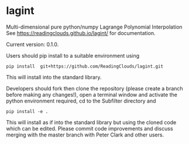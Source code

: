 # lagint
Multi-dimensional pure python/numpy Lagrange Polynomial Interpolation 
See https://readingclouds.github.io/lagint/ for documentation.

Current version: 0.1.0.

Users should pip install to a suitable environment using

    pip install  git+https://github.com/ReadingClouds/lagint.git

This will install into the standard library.

Developers should fork then clone the repository (please create a branch before making 
any changes!), open a terminal window and activate the python environment 
required, cd to the Subfilter directory and

    pip install -e .

This will install as if into the standard library but using the cloned code 
which can be edited. Please commit code improvements and discuss merging with 
the master branch with Peter Clark and other users.
